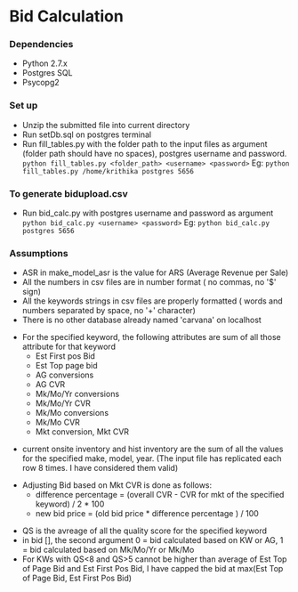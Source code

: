 # Bid Calculation

### Dependencies
  - Python 2.7.x
  - Postgres SQL
  - Psycopg2 

### Set up
  - Unzip the submitted file into current directory
  - Run setDb.sql on postgres terminal
  - Run fill_tables.py with the folder path to the input files as argument (folder path should have no spaces), postgres username and password.
  `python fill_tables.py <folder_path> <username> <password>`
  Eg: `python fill_tables.py /home/krithika postgres 5656`
 

### To generate bidupload.csv
  - Run bid_calc.py with postgres username and password as argument
  `python bid_calc.py <username> <password>`
   Eg: `python bid_calc.py postgres 5656`
 
### Assumptions
  - ASR in make_model_asr is the value for ARS (Average Revenue per Sale)
  - All the numbers in csv files are in number format ( no commas, no '$' sign)
  - All the keywords strings in csv files are properly formatted ( words and numbers separated by space, no '+' character)
  - There is no other database already named 'carvana' on localhost
  * For the specified keyword, the following attributes are sum of all those attribute for that keyword
      * Est First pos Bid
      * Est Top page bid
      * AG conversions
      * AG CVR
      * Mk/Mo/Yr conversions
      * Mk/Mo/Yr CVR
      * Mk/Mo conversions
      * Mk/Mo CVR
      * Mkt conversion, Mkt CVR
  - current onsite inventory and hist inventory are the sum of all the values for the specified make, model, year. (The input file has replicated each row 8 times. I have considered them valid)
  * Adjusting Bid based on Mkt CVR is done as follows:
       * difference percentage = (overall CVR - CVR for mkt of the specified keyword) / 2  * 100
       * new bid price = (old bid price * difference percentage ) / 100
  - QS is the avreage of all the quality score for the specified keyword
  - in bid [], the second argument 0 = bid calculated based on KW or AG, 1 = bid calculated based on Mk/Mo/Yr or Mk/Mo
  - For KWs with QS<8 and QS>5 cannot be higher than average of Est Top of Page Bid and Est First Pos Bid, I have capped the bid at max(Est Top of Page Bid, Est First Pos Bid) 
